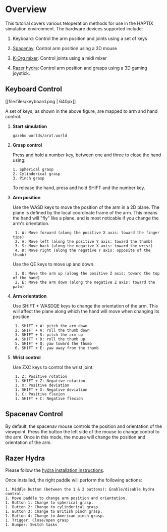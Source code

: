 # Overview

This tutorial covers various teloperation methods for use in the HAPTIX simulation environment. The hardware devices supported include:

1. Keyboard: Control the arm position and joints using a set of keys

1. [Spacenav](http://www.amazon.com/s/ref=nb_sb_noss_1?url=search-alias%3Dmi&field-keywords=space+navigator&rh=n%3A11091801%2Ck%3Aspace+navigator): Control arm position using a 3D mouse

1. [K-Org mixer](http://www.amazon.com/Korg-nanoKONTROL-USB-Controller-White/dp/B001H2P294): Control joints using a midi mixer

1. [Razer hydra](http://www.ebay.com/sch/i.html?_from=R40&_trksid=p2050601.m570.l1313.TR3.TRC1.A0.H0.Xrazer+hydra&_nkw=razer+hydra&_sacat=0): Control arm position and grasps using a 3D gaming joystick.

## Keyboard Control

[[file:files/keyboard.png | 640px]]

A set of keys, as shown in the above figure, are mapped to arm and hand control.

1. **Start simulation**

    ~~~
    gazebo worlds/arat.world
    ~~~

1. **Grasp control**

    Press and hold a number key, between one and three to close the hand using:

       1. Spherical grasp
       2. Cylinderical grasp
       3. Pinch grasp

    To release the hand, press and hold SHIFT and the number key. 

1. **Arm position**

    Use the WASD keys to move the position of the arm in a 2D plane. The plane is defined by the local coordinate frame of the arm. This means the hand will "fly" like a plane, and is most noticable if you change the arm's orientation. 

        1. W: Move forward (along the positive X axis: toward the finger tips)
        2. A: Move left (along the positive Y axis: toward the thumb)
        3. S: Move back (along the negative X axis: toward the wrist)
        4. D: Move right (along the negative Y axis: opposite of the thumb)

    Use the QE keys to move up and down.

        1. Q: Move the arm up (along the positive Z axis: toward the top of the hand)
        2. E: Move the arm down (along the negative Z axis: toward the palm)

1. **Arm orientation**

    Use SHIFT + WASDQE keys to change the orientation of the arm. This will affect the plane along which the hand will move when changing its position.

        1. SHIFT + W: pitch the arm down 
        2. SHIFT + A: roll the thumb down 
        3. SHIFT + S: pitch the arm up
        4. SHIFT + D: roll the thumb up
        5. SHIFT + Q: yaw toward the thumb
        6. SHIFT + E: yaw away from the thumb

3. **Wrist control**

    Use ZXC keys to control the wrist joint.

        1. Z: Positive rotation
        1. SHIFT + Z: Negative rotation
        1. X: Positive deviation
        1. SHIFT + X: Negative deviation
        1. C: Positive flexion
        1. SHIFT + C: Negative flexion

## Spacenav Control

By default, the spacenav mouse controls the position and
orientation of the viewpoint. Press the button the left side of the mouse
to change control to the arm. Once in this mode, the mouse will change the
position and orientation of the arm. 

## Razer Hydra

Please follow the [hydra installation instructions](http://gazebosim.org/tutorials?tut=hydra&cat=user_input).

Once installed, the right paddle will perform the following actions:

    1. Middle button (between the 1 & 2 buttons): Enable/disable hydra control.
    1. Move paddle to change arm position and orientation.
    1. Button 1: Change to spherical grasp.
    1. Button 2: Change to cylinderical grasp.
    1. Button 3: Change to British pinch grasp.
    1. Button 4: Change to American pinch grasp.
    1. Trigger: Close/open grasp
    1. Bumper: Switch tasks

